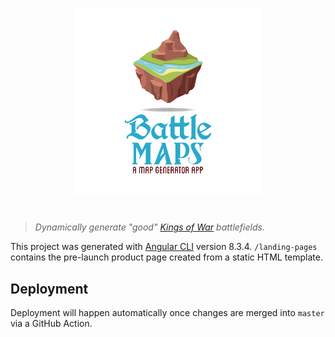 <p align="center">
    <img src="logo.svg" width="300" height="300" />
</p>

#

> *Dynamically generate "good" [Kings of War](https://www.manticgames.com/games/kings-of-war/) battlefields.*

This project was generated with [Angular CLI](https://github.com/angular/angular-cli) version 8.3.4. `/landing-pages` contains the pre-launch product page created from a static HTML template.

## Deployment

Deployment will happen automatically once changes are merged into `master` via a GitHub Action.
